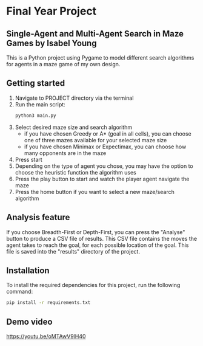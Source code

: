 # Final Year Project

## Single-Agent and Multi-Agent Search in Maze Games by Isabel Young

This is a Python project using Pygame to model different search algorithms for agents in a maze game of my own design.

## Getting started 
1. Navigate to PROJECT directory via the terminal
2. Run the main script:
    ```bash
    python3 main.py
    ```
3. Select desired maze size and search algorithm
    - if you have chosen Greedy or A* (goal in all cells), you can choose one of three mazes available for your selected maze size
    - if you have chosen Minimax or Expectimax, you can choose how many opponents are in the maze
4. Press start
5. Depending on the type of agent you chose, you may have the option to choose the heuristic function the algorithm uses
6. Press the play button to start and watch the player agent navigate the maze
7. Press the home button if you want to select a new maze/search algorithm

## Analysis feature
If you choose Breadth-First or Depth-First, you can press the "Analyse" button to produce a CSV file of results. This CSV file contains the moves the agent takes to reach the goal, for each possible location of the goal. This file is saved into the "results" directory of the project.

## Installation
To install the required dependencies for this project, run the following command:
```bash
pip install -r requirements.txt
```

## Demo video
https://youtu.be/oMTAwV9lH40

